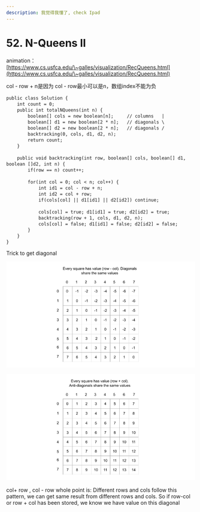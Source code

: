 ```yaml
---
description: 我觉得我懂了, check Ipad
---
```


# 52. N-Queens II

animation：[https://www.cs.usfca.edu/\~galles/visualization/RecQueens.html](https://www.cs.usfca.edu/\~galles/visualization/RecQueens.html)

 col - row + n是因为 col - row最小可以是n，数组index不能为负

```
public class Solution {
    int count = 0;
    public int totalNQueens(int n) {
        boolean[] cols = new boolean[n];     // columns   |
        boolean[] d1 = new boolean[2 * n];   // diagonals \
        boolean[] d2 = new boolean[2 * n];   // diagonals /
        backtracking(0, cols, d1, d2, n);
        return count;
    }
    
    public void backtracking(int row, boolean[] cols, boolean[] d1, boolean []d2, int n) {
        if(row == n) count++;

        for(int col = 0; col < n; col++) {
            int id1 = col - row + n;
            int id2 = col + row;
            if(cols[col] || d1[id1] || d2[id2]) continue;
            
            cols[col] = true; d1[id1] = true; d2[id2] = true;
            backtracking(row + 1, cols, d1, d2, n);
            cols[col] = false; d1[id1] = false; d2[id2] = false;
        }
    }
}
```

Trick to get diagonal

![](<../../../.gitbook/assets/image (32).png>)

![](<../../../.gitbook/assets/image (34).png>)

col+ row , col - row whole point is: Different rows and cols follow this pattern, we can get same result from different rows and cols. So if row-col or row + col has been stored, we know we have value on this diagonal
